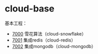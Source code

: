 # cloud-base

基本工程：

* [7000](http://localhost:7000/) 雪花算法（cloud-snowflake） 
* [7001](http://localhost:7001/) 集成redis（cloud-redis） 
* [7002](http://localhost:7002/) 集成mongodb（cloud-mongodb） 
